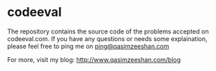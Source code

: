 codeeval
========
The repository contains the source code of the problems accepted on codeeval.com. If you have any questions or needs some explaination, please feel free to ping me on ping@qasimzeeshan.com

For more, visit my blog: http://www.qasimzeeshan.com/blog
